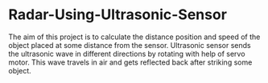 # Radar-Using-Ultrasonic-Sensor
The aim of this project is to calculate the distance position and speed of the object placed at some distance from the sensor. Ultrasonic sensor sends the ultrasonic wave in different directions by rotating with help of servo motor. This wave travels in air and gets reflected back after striking some object.
